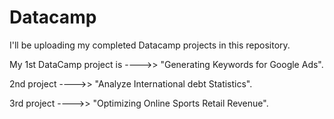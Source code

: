 # Datacamp
I'll be uploading my completed Datacamp projects in this repository.

My 1st DataCamp project is ---->> "Generating Keywords for Google Ads".

2nd project ---->> "Analyze International debt Statistics".

3rd project ---->> "Optimizing Online Sports Retail Revenue".
